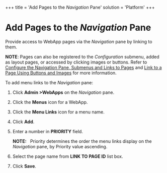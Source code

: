 +++
title = 'Add Pages to the *Navigation* Pane'
solution = 'Platform'
+++

# Add Pages to the *Navigation* Pane

Provide access to WebApp pages via the *Navigation* pane by linking to
them.

**NOTE**: Pages can also be registered to the *Configuration* submenu,
added as layout pages, or accessed by clicking images or buttons. Refer
to [Configure the Navigation Pane, Submenus and Links to
Pages](Configure_the_Navigation_Pane_Submenus_and_Links_to_Pages)
and [Link to a Page Using Buttons and
Images](Link_to_a_Page_Using_Buttons_and_Images) for more
information.

To add menu links to the *Navigation* pane:

1.  Click **Admin \>WebApps** on the *Navigation* pane.

2.  Click the **Menus** icon for a WebApp.

3.  Click the **Menu Links** icon for a menu name.

4.  Click **Add**.

5.  Enter a number in **PRIORITY** field.
    
    **NOTE:**   Priority determines the order the menu links display on
    the *Navigation* pane, by Priority value ascending.

6.  Select the page name from **LINK TO PAGE ID** list box.

7.  Click **Save**.
